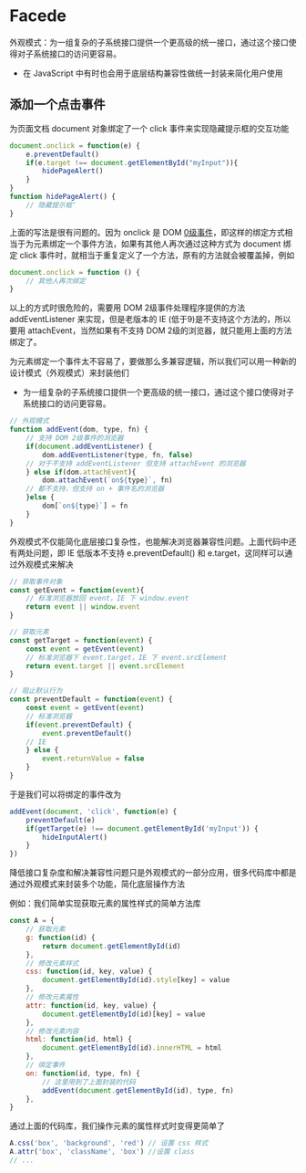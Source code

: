 # Facede

外观模式：为一组复杂的子系统接口提供一个更高级的统一接口，通过这个接口使得对子系统接口的访问更容易。

- 在 JavaScript 中有时也会用于底层结构兼容性做统一封装来简化用户使用

## 添加一个点击事件

为页面文档 document 对象绑定了一个 click 事件来实现隐藏提示框的交互功能

```js
document.onclick = function(e) {
    e.preventDefault()
    if(e.target !== document.getElementById("myInput")){
        hidePageAlert()
    }
}
function hidePageAlert() {
    // 隐藏提示框‘
}
```

上面的写法是很有问题的。因为 onclick 是 DOM [0级事件](http://www.webzsky.com/?p=731)，即这样的绑定方式相当于为元素绑定一个事件方法，如果有其他人再次通过这种方式为 document 绑定 click 事件时，就相当于重复定义了一个方法，原有的方法就会被覆盖掉，例如

```js
document.onclick = function () {
    // 其他人再次绑定
}
```

以上的方式时很危险的，需要用 DOM 2级事件处理程序提供的方法 addEventListener 来实现，但是老版本的 IE (低于9)是不支持这个方法的，所以要用 attachEvent，当然如果有不支持 DOM 2级的浏览器，就只能用上面的方法绑定了。

为元素绑定一个事件太不容易了，要做那么多兼容逻辑，所以我们可以用一种新的设计模式（外观模式）来封装他们

- 为一组复杂的子系统接口提供一个更高级的统一接口，通过这个接口使得对子系统接口的访问更容易。

```js
// 外观模式
function addEvent(dom, type, fn) {
    // 支持 DOM 2级事件的浏览器
    if(document.addEventListener) {
        dom.addEventListener(type, fn, false)
    // 对于不支持 addEventListener 但支持 attachEvent 的浏览器
    } else if(dom.attachEvent){
        dom.attachEvent(`on${type}`, fn)
    // 都不支持，但支持 on + 事件名的浏览器
    }else {
        dom[`on${type}`] = fn
    }
}
```

外观模式不仅能简化底层接口复杂性，也能解决浏览器兼容性问题。上面代码中还有两处问题，即 IE 低版本不支持 e.preventDefault() 和 e.target，这同样可以通过外观模式来解决

```js
// 获取事件对象
const getEvent = function(event){
    // 标准浏览器放回 event，IE 下 window.event
    return event || window.event
}

// 获取元素
const getTarget = function(event) {
    const event = getEvent(event)
    // 标准浏览器下 event.target，IE 下 event.srcElement
    return event.target || event.srcElement
}

// 阻止默认行为
const preventDefault = function(event) {
    const event = getEvent(event)
    // 标准浏览器
    if(event.preventDefault) {
        event.preventDefault()
    // IE
    } else {
        event.returnValue = false
    }
}
```

于是我们可以将绑定的事件改为

```js
addEvent(document, 'click', function(e) {
    preventDefault(e)
    if(getTarget(e) !== document.getElementById('myInput')) {
        hideInputAlert()
    }
})
```

降低接口复杂度和解决兼容性问题只是外观模式的一部分应用，很多代码库中都是通过外观模式来封装多个功能，简化底层操作方法

例如：我们简单实现获取元素的属性样式的简单方法库

```js
const A = {
    // 获取元素
    g: function(id) {
        return document.getElementById(id)
    },
    // 修改元素样式
    css: function(id, key, value) {
        document.getElementById(id).style[key] = value
    },
    // 修改元素属性
    attr: function(id, key, value) {
        document.getElementById(id)[key] = value
    },
    // 修改元素内容
    html: function(id, html) {
        document.getElementById(id).innerHTML = html
    },
    // 绑定事件
    on: function(id, type, fn) {
        // 这里用到了上面封装的代码
        addEvent(document.getElementById(id), type, fn)
    },
}
```

通过上面的代码库，我们操作元素的属性样式时变得更简单了

```js
A.css('box', 'background', 'red') // 设置 css 样式
A.attr('box', 'className', 'box') //设置 class
// ...
```
